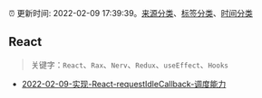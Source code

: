 :alarm_clock: 更新时间: 2022-02-09 17:39:39。[来源分类](../README.md)、[标签分类](../TAGS.md)、[时间分类](../TIMELINE.md)

## React


> 关键字：`React`、`Rax`、`Nerv`、`Redux`、`useEffect`、`Hooks`



- [2022-02-09-实现-React-requestIdleCallback-调度能力](https://toutiao.io/k/zy856av) 